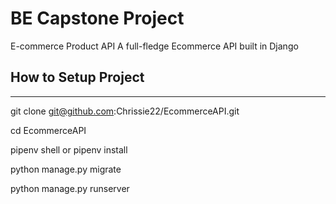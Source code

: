 # BE Capstone Project

E-commerce Product API
A full-fledge Ecommerce API built in Django

## How to Setup Project
___
git clone git@github.com:Chrissie22/EcommerceAPI.git

cd EcommerceAPI

pipenv shell or pipenv install

python manage.py migrate

python manage.py runserver
